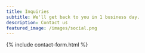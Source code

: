 ```yaml
---
title: Inquiries
subtitle: We'll get back to you in 1 business day.
description: Contact us
featured_image: /images/social.png
---
```


{% include contact-form.html %}